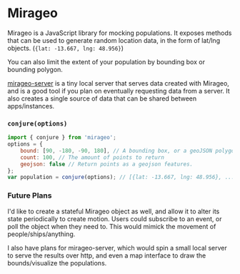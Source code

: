 # Mirageo
Mirageo is a JavaScript library for mocking populations. It exposes methods that can be used to generate random location data, 
in the form of lat/lng objects. (`{lat: -13.667, lng: 48.956}`)

You can also limit the extent of your population by bounding box or bounding polygon.

[mirageo-server](https://github.com/nickroberts404/mirageo-server) is a tiny local server that serves data created with Mirageo, and is a good tool if you plan on eventually requesting data from a server. It also creates a single source of data that can be shared between apps/instances.

### `conjure(options)`
```js
import { conjure } from 'mirageo';
options = {
	bound: [90, -180, -90, 180], // A bounding box, or a geoJSON polygon. Defaults to whole planet,
	count: 100, // The amount of points to return
	geojson: false // Return points as a geojson features.
};
var population = conjure(options); // [{lat: -13.667, lng: 48.956}, ...]
```

### Future Plans
I'd like to create a stateful Mirageo object as well, and allow it to alter its state periodically to create motion. Users could subscribe to an event, or poll the object when they need to. This would mimick the movement of people/ships/anything.

I also have plans for mirageo-server, which would spin a small local server to serve the results over http, and even a map interface to draw the bounds/visualize the populations.
